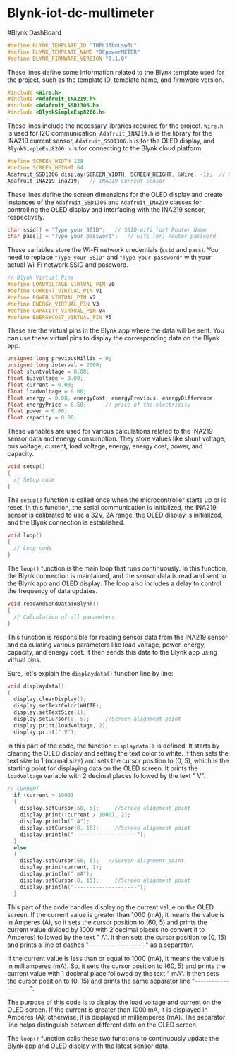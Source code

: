 # Blynk-iot-dc-multimeter

#Blynk DashBoard


```cpp
#define BLYNK_TEMPLATE_ID "TMPL35bnLsw5L"
#define BLYNK_TEMPLATE_NAME "DCpowerMETER"
#define BLYNK_FIRMWARE_VERSION "0.1.0"
```
These lines define some information related to the Blynk template used for the project, such as the template ID, template name, and firmware version.

```cpp
#include <Wire.h>
#include <Adafruit_INA219.h>
#include <Adafruit_SSD1306.h>
#include <BlynkSimpleEsp8266.h>
```
These lines include the necessary libraries required for the project. `Wire.h` is used for I2C communication, `Adafruit_INA219.h` is the library for the INA219 current sensor, `Adafruit_SSD1306.h` is for the OLED display, and `BlynkSimpleEsp8266.h` is for connecting to the Blynk cloud platform.

```cpp
#define SCREEN_WIDTH 128
#define SCREEN_HEIGHT 64
Adafruit_SSD1306 display(SCREEN_WIDTH, SCREEN_HEIGHT, &Wire, -1);  // Display 
Adafruit_INA219 ina219;   // INA219 Current Sensor
```
These lines define the screen dimensions for the OLED display and create instances of the `Adafruit_SSD1306` and `Adafruit_INA219` classes for controlling the OLED display and interfacing with the INA219 sensor, respectively.

```cpp
char ssid[] = "Type your SSID";   // SSID-wifi (or) Router Name
char pass[] = "Type your password";   // wifi (or) Router password
```
These variables store the Wi-Fi network credentials (`ssid` and `pass`). You need to replace `"Type your SSID"` and `"Type your password"` with your actual Wi-Fi network SSID and password.

```cpp
// Blynk Virtual Pins
#define LOADVOLTAGE_VIRTUAL_PIN V0    
#define CURRENT_VIRTUAL_PIN V1    
#define POWER_VIRTUAL_PIN V2
#define ENERGY_VIRTUAL_PIN V3
#define CAPACITY_VIRTUAL_PIN V4
#define ENERGYCOST_VIRTUAL_PIN V5
```
These are the virtual pins in the Blynk app where the data will be sent. You can use these virtual pins to display the corresponding data on the Blynk app.

```cpp
unsigned long previousMillis = 0;
unsigned long interval = 2000;
float shuntvoltage = 0.00;
float busvoltage = 0.00;
float current = 0.00;
float loadvoltage = 0.00;
float energy = 0.00, energyCost, energyPrevious, energyDifference;
float energyPrice = 6.50;      // price of the electricity
float power = 0.00;
float capacity = 0.00;
```
These variables are used for various calculations related to the INA219 sensor data and energy consumption. They store values like shunt voltage, bus voltage, current, load voltage, energy, energy cost, power, and capacity.

```cpp
void setup()
{
  // Setup code
}
```
The `setup()` function is called once when the microcontroller starts up or is reset. In this function, the serial communication is initialized, the INA219 sensor is calibrated to use a 32V, 2A range, the OLED display is initialized, and the Blynk connection is established.

```cpp
void loop()
{
  // Loop code
}
```
The `loop()` function is the main loop that runs continuously. In this function, the Blynk connection is maintained, and the sensor data is read and sent to the Blynk app and OLED display. The loop also includes a delay to control the frequency of data updates.

```cpp
void readAndSendDataToBlynk()
{
  // Calculation of all parameters
}
```
This function is responsible for reading sensor data from the INA219 sensor and calculating various parameters like load voltage, power, energy, capacity, and energy cost. It then sends this data to the Blynk app using virtual pins.

Sure, let's explain the `displaydata()` function line by line:

```cpp
void displaydata()
{
  display.clearDisplay();
  display.setTextColor(WHITE);
  display.setTextSize(1);
  display.setCursor(0, 5);     //Screen alignment point
  display.print(loadvoltage, 2);
  display.print(" V");
```
In this part of the code, the function `displaydata()` is defined. It starts by clearing the OLED display and setting the text color to white. It then sets the text size to 1 (normal size) and sets the cursor position to (0, 5), which is the starting point for displaying data on the OLED screen. It prints the `loadvoltage` variable with 2 decimal places followed by the text " V".

```cpp
// CURRENT
  if (current > 1000)
  {
    display.setCursor(60, 5);     //Screen alignment point
    display.print((current / 1000), 2);
    display.println(" A");
    display.setCursor(0, 15);     //Screen alignment point
    display.println("--------------------");
  }
  else
  {
    display.setCursor(60, 5);   //Screen alignment point
    display.print(current, 1);
    display.println(" mA");
    display.setCursor(0, 15);     //Screen alignment point
    display.println("--------------------");
  }
```
This part of the code handles displaying the current value on the OLED screen. If the current value is greater than 1000 (mA), it means the value is in Amperes (A), so it sets the cursor position to (60, 5) and prints the current value divided by 1000 with 2 decimal places (to convert it to Amperes) followed by the text " A". It then sets the cursor position to (0, 15) and prints a line of dashes "--------------------" as a separator.

If the current value is less than or equal to 1000 (mA), it means the value is in milliamperes (mA). So, it sets the cursor position to (60, 5) and prints the current value with 1 decimal place followed by the text " mA". It then sets the cursor position to (0, 15) and prints the same separator line "--------------------".

The purpose of this code is to display the load voltage and current on the OLED screen. If the current is greater than 1000 mA, it is displayed in Amperes (A); otherwise, it is displayed in milliamperes (mA). The separator line helps distinguish between different data on the OLED screen.

The `loop()` function calls these two functions to continuously update the Blynk app and OLED display with the latest sensor data.
